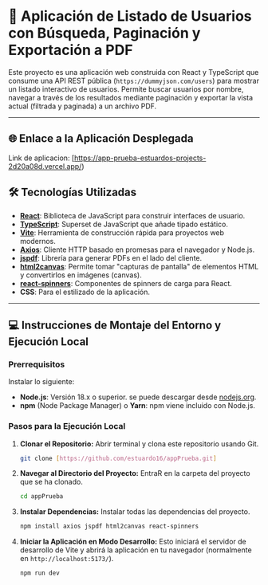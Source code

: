 # 🚀 Aplicación de Listado de Usuarios con Búsqueda, Paginación y Exportación a PDF

Este proyecto es una aplicación web construida con React y TypeScript que consume una API REST pública (`https://dummyjson.com/users`) para mostrar un listado interactivo de usuarios. Permite buscar usuarios por nombre, navegar a través de los resultados mediante paginación y exportar la vista actual (filtrada y paginada) a un archivo PDF.

---

## 🌐 Enlace a la Aplicación Desplegada

Link de aplicacion:
[https://app-prueba-estuardos-projects-2d20a08d.vercel.app/)


## 🛠️ Tecnologías Utilizadas

* **[React](https://react.dev/)**: Biblioteca de JavaScript para construir interfaces de usuario.
* **[TypeScript](https://www.typescriptlang.org/)**: Superset de JavaScript que añade tipado estático.
* **[Vite](https://vitejs.dev/)**: Herramienta de construcción rápida para proyectos web modernos.
* **[Axios](https://axios-http.com/)**: Cliente HTTP basado en promesas para el navegador y Node.js.
* **[jspdf](https://jspdf.org/)**: Librería para generar PDFs en el lado del cliente.
* **[html2canvas](https://html2canvas.hertzen.com/)**: Permite tomar "capturas de pantalla" de elementos HTML y convertirlos en imágenes (canvas).
* **[react-spinners](https://www.davidhu.io/react-spinners/)**: Componentes de spinners de carga para React.
* **CSS**: Para el estilizado de la aplicación.

---

## 💻 Instrucciones de Montaje del Entorno y Ejecución Local


### Prerrequisitos

Instalar lo siguiente:

* **Node.js**: Versión 18.x o superior. se puede descargar desde [nodejs.org](https://nodejs.org/).
* **npm** (Node Package Manager) o **Yarn**: npm viene incluido con Node.js.

### Pasos para la Ejecución Local

1.  **Clonar el Repositorio:**
    Abrir terminal y clona este repositorio usando Git.

    ```bash
    git clone [https://github.com/estuardo16/appPrueba.git]
     ```

2.  **Navegar al Directorio del Proyecto:**
    EntraR en la carpeta del proyecto que se ha clonado.

    ```bash
    cd appPrueba
    ```

3.  **Instalar Dependencias:**
    Instalar todas las dependencias del proyecto.

    ```bash
    npm install axios jspdf html2canvas react-spinners
    

4.  **Iniciar la Aplicación en Modo Desarrollo:**
    Esto iniciará el servidor de desarrollo de Vite y abrirá la aplicación en tu navegador (normalmente en `http://localhost:5173/`).

    ```bash
    npm run dev
  

